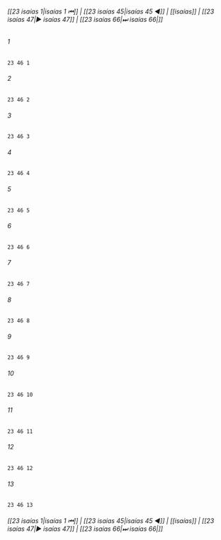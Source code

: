 
###### [[23 isaías 1|isaías 1 ⏮]] | [[23 isaías 45|isaías 45 ◀]] | [[isaías]] | [[23 isaías 47|▶ isaías 47]] | [[23 isaías 66|⏭ isaías 66|]]

###### 1
``` verse
23 46 1 
```
###### 2
``` verse
23 46 2 
```
###### 3
``` verse
23 46 3 
```
###### 4
``` verse
23 46 4 
```
###### 5
``` verse
23 46 5 
```
###### 6
``` verse
23 46 6 
```
###### 7
``` verse
23 46 7 
```
###### 8
``` verse
23 46 8 
```
###### 9
``` verse
23 46 9 
```
###### 10
``` verse
23 46 10 
```
###### 11
``` verse
23 46 11 
```
###### 12
``` verse
23 46 12 
```
###### 13
``` verse
23 46 13 
```

###### [[23 isaías 1|isaías 1 ⏮]] | [[23 isaías 45|isaías 45 ◀]] | [[isaías]] | [[23 isaías 47|▶ isaías 47]] | [[23 isaías 66|⏭ isaías 66|]]

